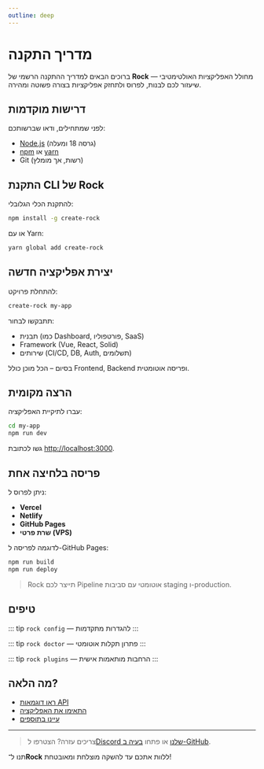 ```yaml
---
outline: deep
---
```


# מדריך התקנה <Badge type="warning" text="בטא" />

ברוכים הבאים למדריך ההתקנה הרשמי של **Rock** — מחולל האפליקציות האולטימטיבי שיעזור לכם לבנות, לפרוס ולתחזק אפליקציות בצורה פשוטה ומהירה.

## דרישות מוקדמות

לפני שמתחילים, ודאו שברשותכם:

- [Node.js](https://nodejs.org/) (גרסה 18 ומעלה)
- [npm](https://www.npmjs.com/) או [yarn](https://yarnpkg.com/)
- Git (רשות, אך מומלץ)

## התקנת CLI של Rock

להתקנת הכלי הגלובלי:

```bash
npm install -g create-rock
```

או עם Yarn:

```bash
yarn global add create-rock
```

## יצירת אפליקציה חדשה

להתחלת פרויקט:

```bash
create-rock my-app
```

תתבקשו לבחור:

- תבנית (כמו Dashboard, פורטפוליו, SaaS)
- Framework (Vue, React, Solid)
- שירותים (CI/CD, DB, Auth, תשלומים)

בסיום – הכל מוכן כולל Frontend, Backend ופריסה אוטומטית.

## הרצה מקומית

עברו לתיקיית האפליקציה:

```bash
cd my-app
npm run dev
```

גשו לכתובת [http://localhost:3000](http://localhost:3000).

## פריסה בלחיצה אחת

ניתן לפרוס ל:

- **Vercel**
- **Netlify**
- **GitHub Pages**
- **שרת פרטי (VPS)**

לדוגמה לפריסה ל-GitHub Pages:

```bash
npm run build
npm run deploy
```

> Rock תייצר לכם Pipeline אוטומטי עם סביבות staging ו-production.

## טיפים

::: tip
`rock config` — להגדרות מתקדמות
:::

::: tip
`rock doctor` — פתרון תקלות אוטומטי
:::

::: tip
`rock plugins` — הרחבות מותאמות אישית
:::

## מה הלאה?

- [ראו דוגמאות API](/he/api-examples)
- [התאימו את האפליקציה](/he/customization)
- [עיינו בתוספים](/he/plugins)

---

> צריכים עזרה? הצטרפו ל[Discord שלנו](https://discord.gg/rock) או פתחו [בעיה ב-GitHub](https://github.com/rutch3/VitePress/issues).

תנו ל־**Rock** ללוות אתכם עד להשקה מוצלחת ומאובטחת!
